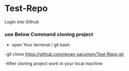 # Test-Repo
Login into Github

### use Below Command cloning project
- open Your terminal / git bash

-git clone https://github.com/revan-sacumen/Test-Repo.git

-After cloning project work in your local machine


